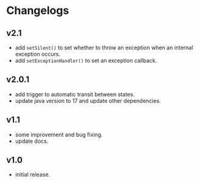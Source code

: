 # Changelogs

## v2.1
* add `setSilent()` to set whether to throw an exception when an internal exception occurs.
* add `setExceptionHandler()` to set an exception callback.

## v2.0.1
* add trigger to automatic transit between states.
* update java version to 17 and update other dependencies.

## v1.1
* some improvement and bug fixing.
* update docs.

## v1.0
* initial release.